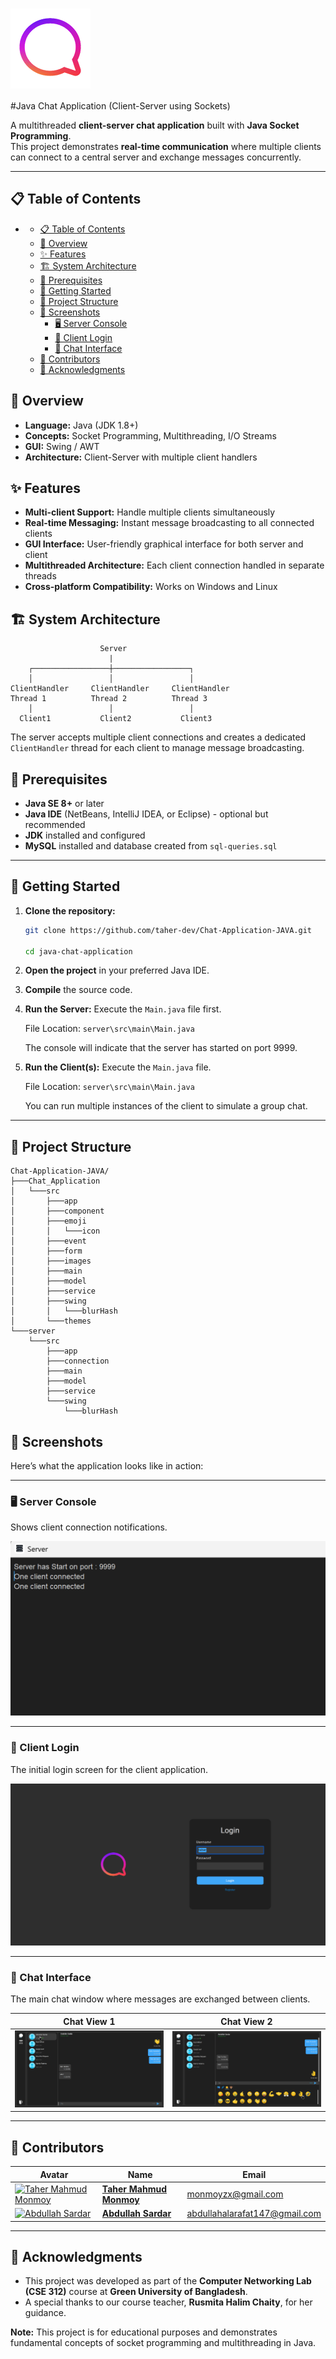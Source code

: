 # <img src="preview-images/icon-bg.png" alt="App Icon" style="display: block; margin: 20 auto;"/>

#Java Chat Application (Client-Server using Sockets)

A multithreaded **client-server chat application** built with **Java Socket Programming**.  
This project demonstrates **real-time communication** where multiple clients can connect to a central server and exchange messages concurrently.

---

## 📋 Table of Contents

- [](#)
  - [📋 Table of Contents](#-table-of-contents)
  - [🎯 Overview](#-overview)
  - [✨ Features](#-features)
  - [🏗️ System Architecture](#️-system-architecture)
  - [🔧 Prerequisites](#-prerequisites)
  - [🚀 Getting Started](#-getting-started)
  - [📁 Project Structure](#-project-structure)
  - [📸 Screenshots](#-screenshots)
    - [🖥️ Server Console](#️-server-console)
    - [🔑 Client Login](#-client-login)
    - [💬 Chat Interface](#-chat-interface)
  - [👥 Contributors](#-contributors)
  - [🙏 Acknowledgments](#-acknowledgments)

## 🎯 Overview

- **Language:** Java (JDK 1.8+)
- **Concepts:** Socket Programming, Multithreading, I/O Streams
- **GUI:** Swing / AWT
- **Architecture:** Client-Server with multiple client handlers

## ✨ Features

- **Multi-client Support:** Handle multiple clients simultaneously
- **Real-time Messaging:** Instant message broadcasting to all connected clients
- **GUI Interface:** User-friendly graphical interface for both server and client
- **Multithreaded Architecture:** Each client connection handled in separate threads
- **Cross-platform Compatibility:** Works on Windows and Linux

## 🏗️ System Architecture

```
                    Server
                      |
    ┌─────────────────┼─────────────────┐
    │                 │                 │
ClientHandler     ClientHandler     ClientHandler
Thread 1          Thread 2          Thread 3
    │                 │                 │
  Client1           Client2           Client3
```

The server accepts multiple client connections and creates a dedicated `ClientHandler` thread for each client to manage message broadcasting.

## 🔧 Prerequisites

- **Java SE 8+** or later
- **Java IDE** (NetBeans, IntelliJ IDEA, or Eclipse) - optional but recommended
- **JDK** installed and configured
- **MySQL** installed and database created from `sql-queries.sql`

---

## 🚀 Getting Started

1. **Clone the repository:**

   ```bash
   git clone https://github.com/taher-dev/Chat-Application-JAVA.git

   cd java-chat-application
   ```

2. **Open the project** in your preferred Java IDE.
3. **Compile** the source code.
4. **Run the Server:** Execute the `Main.java` file first.

   File Location:
   `server\src\main\Main.java`

   The console will indicate that the server has started on port 9999.

5. **Run the Client(s):** Execute the `Main.java` file.

   File Location:
   `server\src\main\Main.java`

   You can run multiple instances of the client to simulate a group chat.

---

## 📁 Project Structure

```
Chat-Application-JAVA/
├───Chat_Application
│   └───src
│       ├───app
│       ├───component
│       ├───emoji
│       │   └───icon
│       ├───event
│       ├───form
│       ├───images
│       ├───main
│       ├───model
│       ├───service
│       ├───swing
│       │   └───blurHash
│       └───themes
└───server
    └───src
        ├───app
        ├───connection
        ├───main
        ├───model
        ├───service
        └───swing
            └───blurHash
```

## 📸 Screenshots

Here’s what the application looks like in action:

---

### 🖥️ Server Console

Shows client connection notifications.

![Server Console](preview-images/preview-server.png)

---

### 🔑 Client Login

The initial login screen for the client application.

![Client Login](preview-images/preview-login.png)

---

### 💬 Chat Interface

The main chat window where messages are exchanged between clients.

| Chat View 1                                          | Chat View 2                                           |
| ---------------------------------------------------- | ----------------------------------------------------- |
| ![Chat Interface 1](preview-images/preview-chat.png) | ![Chat Interface 2](preview-images/preview-emoji.png) |

---

## 👥 Contributors

| Avatar                                                                                                                | Name                                                    | Email                         |
| --------------------------------------------------------------------------------------------------------------------- | ------------------------------------------------------- | ----------------------------- |
| [<img src="https://github.com/taher-dev.png" width="60px;" alt="Taher Mahmud Monmoy"/>](https://github.com/taher-dev) | **[Taher Mahmud Monmoy](https://github.com/taher-dev)** | monmoyzx@gmail.com            |
| [<img src="https://github.com/aaarafat17.png" width="60px;" alt="Abdullah Sardar"/>](https://github.com/aaarafat17)   | **[Abdullah Sardar](https://github.com/aaarafat17)**    | abdullahalarafat147@gmail.com |

---

## 🙏 Acknowledgments

- This project was developed as part of the **Computer Networking Lab (CSE 312)** course at **Green University of Bangladesh**.
- A special thanks to our course teacher, **Rusmita Halim Chaity**, for her guidance.

**Note:** This project is for educational purposes and demonstrates fundamental concepts of socket programming and multithreading in Java.
